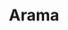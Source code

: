 ---
title: "Arama" # in any language you want
layout: "search" # necessary for search
# url: "/archive"
# description: "Description for Search"
summary: "arama"
placeholder: "neye bakmıştın"
---